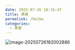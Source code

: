 ```yaml
---
date: 2025-07-26 18:16:47
title: 黑客
permalink: /heike
categories:
  - 黑客
---
```


![image-20250726182002886](https://img.onedayxyy.cn/images/image-20250726182002886.png)

